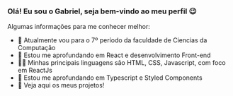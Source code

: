 ### Olá! Eu sou o Gabriel, seja bem-vindo ao meu perfil 😉

Algumas informações para me conhecer melhor:

- 🔭 Atualmente vou para o 7º período da faculdade de Ciencias da Computação
- 🌱 Estou me aprofundando em React e desenvolvimento Front-end
- 👨‍💻 Minhas principais linguagens são HTML, CSS, Javascript, com foco em ReactJs
- 🎢 Estou me aprofundando em Typescript e Styled Components
- 👀 Veja aqui os meus projetos!

